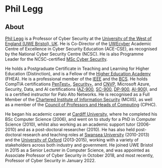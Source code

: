 # Phil Legg

## About

[Phil Legg](https://people.uwe.ac.uk/Person/PhilLegg) is a Professor of Cyber Security at the [University of the West of England (UWE Bristol), UK](https://www.uwe.ac.uk/). He is Co-Director of the [UWEcyber](https://go.uwe.ac.uk/uwecyber) Academic Centre of Excellence in Cyber Security Education (ACE-CSE), as recognised by the National Cyber Security Centre (NCSC). He is also Programme Leader for the NCSC-certified [MSc Cyber Security](https://courses.uwe.ac.uk/I9001/cyber-security).

He holds a Postgraduate Certificate in Teaching and Learning for Higher Education (Distinction), and is a Fellow of the [Higher Education Academy](https://www.advance-he.ac.uk/) (FHEA). He is a professional member of the [IEEE](https://www.ieee.org/) and the [BCS](https://www.bcs.org/). He holds CompTIA certifications [PenTest+](https://www.credly.com/badges/d51aeacb-72ab-4d22-8481-4800e1daf912/public_url), [Security+](https://www.credly.com/badges/e2796092-2196-4777-a770-aee25cf68b0a/public_url), and [CNVP](https://www.credly.com/badges/127c77b0-4630-4a45-8fab-3b50693dd7d6/public_url), Microsoft Azure, Security, Data, and AI certifications ([AZ-900](https://www.credly.com/badges/1f4e81fd-d8d8-490a-84f1-e1db736ad533/public_url), [SC-900](https://www.credly.com/badges/52101c96-e767-4cdd-bc1e-bab49e3afb51/public_url), [DP-900](https://www.credly.com/badges/0c345f09-2810-422c-8605-fbbdaa2d70ea/public_url), [AI-900](https://www.credly.com/badges/d517f0c0-a43a-4070-9a0d-fa5a0cceb179/public_url)), and is a certified instructor for Palo Alto Networks. He is recognised as a Full Member of the [Chartered Institute of Information Security](https://www.ciisec.org/) (MCIIS), as well as a member of the [Council of Professors and Heads of Computing](https://cphc.ac.uk/) (CPHC).

He began his academic career at [Cardiff University](https://www.cardiff.ac.uk/), where he completed his BSc Computer Science (2006), and went on to study for a PhD in Computer Science (2010), whilst also working as an academic support tutor (2006-2010) and as a post-doctoral researcher (2010). He has also held post-doctoral research and teaching roles at [Swansea University](https://www.swansea.ac.uk/) (2010-2013) and the [University of Oxford](https://www.ox.ac.uk/) (2013-2015), working with a variety of stakeholders across both industry and government. He joined UWE Bristol in 2015 as a Senior Lecturer in Computer Science, and was appointed as Associate Professor of Cyber Security in October 2018, and most recently, Professor of Cyber Security in January 2022.
